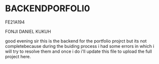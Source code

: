 # BACKENDPORFOLI0

  FE21A194
  
  FONJI DANIEL KUKUH
  
  good evening sir this is the backend for the portfolio projrct but its not completebecause during the buiding process i had some errors in which  i will try to resolve them and once i do i'll update this file to upload the full project here.
